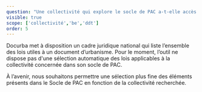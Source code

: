 ```yaml
---
question: "Une collectivité qui explore le socle de PAC a-t-elle accès à toutes les lois, même celles qui ne la concernent pas ?" 
visible: true
scope: ['collectivité','be','ddt']
order: 5
---
```


Docurba met à disposition un cadre juridique national qui liste l’ensemble des lois utiles à un document d’urbanisme. Pour le moment, l’outil ne dispose pas d'une sélection automatique des lois applicables à la collectivité concernée dans son socle de PAC.

À l’avenir, nous souhaitons permettre une sélection plus fine des éléments présents dans le Socle de PAC en fonction de la collectivité recherchée. 
